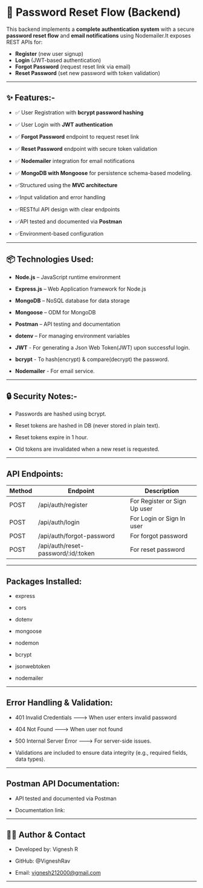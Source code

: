 # 🔐 Password Reset Flow (Backend)

This backend implements a **complete authentication system** with a secure **password reset flow** and **email notifications** using Nodemailer.It exposes REST APIs for:

- **Register** (new user signup)  
- **Login** (JWT-based authentication)  
- **Forgot Password** (request reset link via email)  
- **Reset Password** (set new password with token validation)

---

## ✨ Features:-

- ✅ User Registration with **bcrypt password hashing**

- ✅ User Login with **JWT authentication**

- ✅ **Forgot Password** endpoint to request reset link

- ✅ **Reset Password** endpoint with secure token validation

- ✅ **Nodemailer** integration for email notifications

- ✅ **MongoDB with Mongoose** for persistence schema-based modeling.

- ✅Structured using the **MVC architecture**

- ✅Input validation and error handling

- ✅RESTful API design with clear endpoints

- ✅API tested and documented via **Postman**

- ✅Environment-based configuration

---

## 📦 Technologies Used:

- **Node.js** – JavaScript runtime environment

- **Express.js** – Web Application framework for Node.js

- **MongoDB** – NoSQL database for data storage

- **Mongoose** – ODM for MongoDB

- **Postman** – API testing and documentation

- **dotenv** – For managing environment variables

- **JWT** - For generating a Json Web Token(JWT) upon successful login.

- **bcrypt** - To hash(encrypt) & compare(decrypt) the password.

- **Nodemailer** - For email service.

---

## 🔒 Security Notes:-

- Passwords are hashed using bcrypt.

- Reset tokens are hashed in DB (never stored in plain text).

- Reset tokens expire in 1 hour.

- Old tokens are invalidated when a new reset is requested.

---

## API Endpoints:

| **Method** |           **Endpoint**              |         **Description**           |
| ---------- | ------------------------------------| --------------------------------- |
| POST       | /api/auth/register                  | For Register or Sign Up user      |
| POST       | /api/auth/login                     | For Login or Sign In user         |
| POST       | /api/auth/forgot-password           | For forgot password               |
| POST       | /api/auth/reset-password/:id/:token | For reset password                |

---

## Packages Installed:

- express

- cors

- dotenv

- mongoose

- nodemon

- bcrypt

- jsonwebtoken

- nodemailer

---

## Error Handling & Validation:

- 401 Invalid Credentials ---> When user enters invalid password

- 404 Not Found --–> When user not found

- 500 Internal Server Error --–> For server-side issues.

- Validations are included to ensure data integrity (e.g., required fields, data types).

---

## Postman API Documentation:

- API tested and documented via Postman

- Documentation link: 

---

## 🙋‍♂️ Author & Contact

- Developed by: Vignesh R

- GitHub: @VigneshRav

- Email: vignesh212000@gmail.com

---